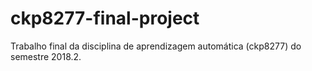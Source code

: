 # ckp8277-final-project
Trabalho final da disciplina de aprendizagem automática (ckp8277) do semestre 2018.2.
